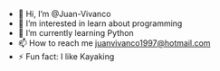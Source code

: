- 👋 Hi, I’m @Juan-Vivanco
- 👀 I’m interested in learn about programming 
- 🌱 I’m currently learning Python
- 📫 How to reach me juanvivanco1997@hotmail.com
- ⚡ Fun fact: I like Kayaking 

<!---
Juan-Vivanco/Juan-Vivanco is a ✨ special ✨ repository because its `README.md` (this file) appears on your GitHub profile.
You can click the Preview link to take a look at your changes.
--->
